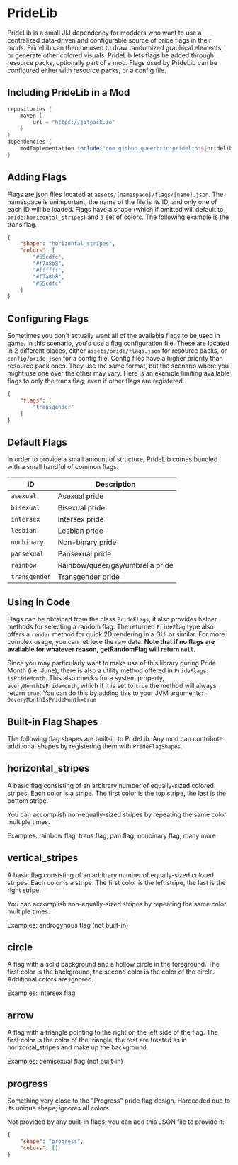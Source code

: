 # PrideLib
PrideLib is a small JIJ dependency for modders who want to use a centralized data-driven and configurable source of pride flags in their mods. PrideLib can then be used to draw randomized graphical elements, or generate other colored visuals. PrideLib lets flags be added through resource packs, optionally part of a mod. Flags used by PrideLib can be configured either with resource packs, or a config file.

## Including PrideLib in a Mod
```gradle
repositories {
	maven {
		url = "https://jitpack.io"
	}
}
dependencies {
	modImplementation include("com.github.queerbric:pridelib:${pridelib_version}")
}
```

## Adding Flags
Flags are json files located at `assets/[namespace]/flags/[name].json`. The namespace is unimportant, the name of the file is its ID, and only one of each ID will be loaded. Flags have a shape (which if omitted will default to `pride:horizontal_stripes`) and a set of colors. The following example is the trans flag.
```json
{
	"shape": "horizontal_stripes",
	"colors": [
		"#55cdfc",
		"#f7a8b8",
		"#ffffff",
		"#f7a8b8",
		"#55cdfc"
	]
}
```

## Configuring Flags
Sometimes you don't actually want all of the available flags to be used in game. In this scenario, you'd use a flag configuration file. These are located in 2 different places, either `assets/pride/flags.json` for resource packs, or `config/pride.json` for a config file. Config files have a higher priority than resource pack ones. They use the same format, but the scenario where you might use one over the other may vary. Here is an example limiting available flags to only the trans flag, even if other flags are registered.
```json
{
	"flags": [
		"transgender"
	]
}
```

## Default Flags
In order to provide a small amount of structure, PrideLib comes bundled with a small handful of common flags.

| ID | Description |
| --- | --- |
| `asexual` | Asexual pride |
| `bisexual` | Bisexual pride |
| `intersex` | Intersex pride |
| `lesbian` | Lesbian pride |
| `nonbinary` | Non-binary pride |
| `pansexual` | Pansexual pride |
| `rainbow` | Rainbow/queer/gay/umbrella pride |
| `transgender` | Transgender pride |

## Using in Code
Flags can be obtained from the class `PrideFlags`, it also provides helper methods for selecting a random flag. The returned `PrideFlag` type also offers a `render` method for quick 2D rendering in a GUI or similar. For more complex usage, you can retrieve the raw data. **Note that if no flags are available for whatever reason, getRandomFlag will return `null`**.

Since you may particularly want to make use of this library during Pride Month (i.e. June), there is also a utility method offered in `PrideFlags`: `isPrideMonth`. This also checks for a system property, `everyMonthIsPrideMonth`, which if it is set to `true` the method will always return `true`. You can do this by adding this to your JVM arguments: `-DeveryMonthIsPrideMonth=true`

## Built-in Flag Shapes
The following flag shapes are built-in to PrideLib. Any mod can contribute additional shapes by registering them with `PrideFlagShapes`.

## horizontal_stripes
A basic flag consisting of an arbitrary number of equally-sized colored stripes. Each color is a stripe. The first color is the top stripe, the last is the bottom stripe.

You can accomplish non-equally-sized stripes by repeating the same color multiple times.

Examples: rainbow flag, trans flag, pan flag, nonbinary flag, many more

## vertical_stripes
A basic flag consisting of an arbitrary number of equally-sized colored stripes. Each color is a stripe. The first color is the left stripe, the last is the right stripe.

You can accomplish non-equally-sized stripes by repeating the same color multiple times.

Examples: androgynous flag (not built-in)

## circle
A flag with a solid background and a hollow circle in the foreground. The first color is the background, the second color is the color of the circle. Additional colors are ignored.

Examples: intersex flag

## arrow
A flag with a triangle pointing to the right on the left side of the flag. The first color is the color of the triangle, the rest are treated as in horizontal_stripes and make up the background.

Examples: demisexual flag (not built-in)

## progress
Something very close to the "Progress" pride flag design. Hardcoded due to its unique shape; ignores all colors.

Not provided by any built-in flags; you can add this JSON file to provide it:

```json
{
	"shape": "progress",
	"colors": []
}
```
